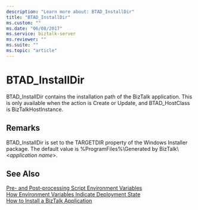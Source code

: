 ```yaml
---
description: "Learn more about: BTAD_InstallDir"
title: "BTAD_InstallDir"
ms.custom: ""
ms.date: "06/08/2017"
ms.service: biztalk-server
ms.reviewer: ""
ms.suite: ""
ms.topic: "article"
---
```

# BTAD_InstallDir
BTAD_InstallDir contains the installation path of the BizTalk application. This is only available when the action is Create or Update, and BTAD_HostClass is BizTalkHostInstance.  
  
## Remarks  
 BTAD_InstallDir is set to the TARGETDIR property of the Windows Installer package. The default value is %ProgramFiles%\Generated by BizTalk\\<*application name*\>.  
  
## See Also  
 [Pre- and Post-processing Script Environment Variables](../core/pre-and-post-processing-script-environment-variables.md)   
 [How Environment Variables Indicate Deployment State](../core/how-environment-variables-indicate-deployment-state.md)   
 [How to Install a BizTalk Application](../core/how-to-install-a-biztalk-application.md)
